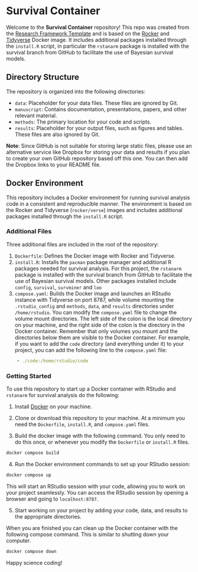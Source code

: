 # Survival Container

Welcome to the **Survival Container** repository! This repo was created from the [Research Framework Template](https://github.com/zaandahl/research-framework) and is based on the [Rocker](https://www.rocker-project.org/) and [Tidyverse](https://www.tidyverse.org/) Docker image. It includes additional packages installed through the `install.R` script, in particular the `rstanarm` package is installed with the survival branch from GitHub to facilitate the use of Bayesian survival models.

## Directory Structure

The repository is organized into the following directories:

- `data`: Placeholder for your data files. These files are ignored by Git.
- `manuscript`: Contains documentation, presentations, papers, and other relevant material.
- `methods`: The primary location for your code and scripts.
- `results`: Placeholder for your output files, such as figures and tables. These files are also ignored by Git.

**Note**: Since GitHub is not suitable for storing large static files, please use an alternative service like Dropbox for storing your data and results if you plan to create your own GitHub repository based off this one. You can then add the Dropbox links to your README file.

## Docker Environment

This repository includes a Docker environment for running survival analysis code in a consistent and reproducible manner. The environment is based on the Rocker and Tidyverse (`rocker/verse`) images and includes additional packages installed through the `install.R` script.

### Additional Files

Three additional files are included in the root of the repository:

1. `Dockerfile`: Defines the Docker image with Rocker and Tidyverse.
2. `install.R`: Installs the `pacman` package manager and additional R packages needed for survival analysis. For this project, the `rstanarm` package is installed with the survival branch from GitHub to facilitate the use of Bayesian survival models. Other packages installed include `config`, `survival`, `survminer` and `loo`
3. `compose.yaml`: Builds the Docker image and launches an RStudio instance with Tidyverse on port 8787, while volume mounting the `.rstudio_config` and `methods`, `data`, and `results` directories under `/home/rstudio`. You can modify the `compose.yaml` file to change the volume mount directories. The left side of the colon is the local directory on your machine, and the right side of the colon is the directory in the Docker container. Remember that only volumes you mount and the directories below them are visible to the Docker container.  For example, if you want to add the `code` directory (and everything under it) to your project, you can add the following line to the `compose.yaml` file:

```yaml
    - ./code:/home/rstudio/code
```

### Getting Started

To use this repository to start up a Docker container with RStudio and `rstanarm` for survival analysis do the following:

1. Install [Docker](https://docs.docker.com/get-docker/) on your machine.

2. Clone or download this repository to your machine. At a minimum you need the `Dockerfile`, `install.R`, and `compose.yaml` files.

3. Build the docker image with the following command. You only need to do this once, or whenever you modify the `Dockerfile` or `install.R` files. 

```sh
docker compose build
```

4. Run the Docker environment commands to set up your RStudio session:

```sh
docker compose up
```

This will start an RStudio session with your code, allowing you to work on your project seamlessly. You can access the RStudio session by opening a browser and going to `localhost:8787`. 

5. Start working on your project by adding your code, data, and results to the appropriate directories.

When you are finished you can clean up the Docker container with the following compose command. This is similar to shutting down your computer.

```sh
docker compose down
```

Happy science coding!

